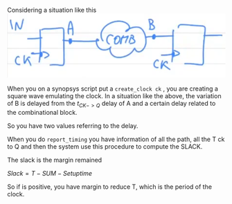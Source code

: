 Considering a situation like this
![](../media/Pasted%20image%2020230529123302.png)

When you on a synopsys script put a  `create_clock ck` , you are creating a square wave emulating the clock. In a situation like the above, the variation of B is delayed from the $t_{CK->Q}$ delay of A and a certain delay related to the combinational block.

So you have two values referring to the delay.

When you do `report_timing` you have information of all the path, all the T ck to Q and then the system use this procedure to compute the SLACK.

The slack is the margin remained

$Slack = T - SUM - Setup time$

So if is positive, you have margin to reduce T, which is the period of the clock.




